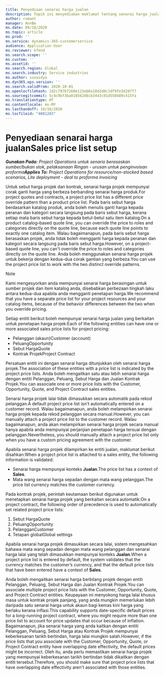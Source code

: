 ```yaml
---
title: Penyediaan senarai harga jualan
description: Topik ini menyediakan maklumat tentang senarai harga jualan untuk penetapan harga projek.
author: rumant
manager: AnnBe
ms.date: 09/18/2020
ms.topic: article
ms.prod: ''
ms.service: dynamics-365-customerservice
audience: Application User
ms.reviewer: kfend
ms.search.scope: ''
ms.custom: ''
ms.assetid: ''
ms.search.region: Global
ms.search.industry: Service industries
ms.author: suvaidya
ms.dyn365.ops.version: ''
ms.search.validFrom: 2020-10-01
ms.openlocfilehash: 1d2c797b72666123eb0a18d2d0c1df9fe3d207f7
ms.sourcegitcommit: 5c4c9bf3ba018562d6cb3443c01d550489c415fa
ms.translationtype: HT
ms.contentlocale: ms-MY
ms.lasthandoff: 10/16/2020
ms.locfileid: "4081283"
---
```

# <a name="sales-price-list-setup"></a><span data-ttu-id="7867a-103">Penyediaan senarai harga jualan</span><span class="sxs-lookup"><span data-stu-id="7867a-103">Sales price list setup</span></span>

<span data-ttu-id="7867a-104">_**Gunakan Pada:** Project Operations untuk senario berasaskan sumber/bukan stok, pelaksanaan Ringan - urusan untuk penginvoisan proforma_</span><span class="sxs-lookup"><span data-stu-id="7867a-104">_**Applies To:** Project Operations for resource/non-stocked based scenarios, Lite deployment - deal to proforma invoicing_</span></span>

<span data-ttu-id="7867a-105">Untuk sebut harga projek dan kontrak, senarai harga projek mempunyai corak ganti harga yang berbeza berbanding senarai harga produk.</span><span class="sxs-lookup"><span data-stu-id="7867a-105">For project quotes and contracts, a project price list has a different price override pattern than a product price list.</span></span> <span data-ttu-id="7867a-106">Pada baris sebut harga berdasarkan katalog produk, anda boleh menulis ganti harga kepada peranan dan kategori secara langsung pada baris sebut harga, kerana setiap mata baris sebut harga kepada betul-betul satu item katalog.</span><span class="sxs-lookup"><span data-stu-id="7867a-106">On a product catalog–based quote line, you can override the price to roles and categories directly on the quote line, because each quote line points to exactly one catalog item.</span></span> <span data-ttu-id="7867a-107">Walau bagaimanapun, pada baris sebut harga berasaskan projek, anda tidak boleh mengganti harga kepada peranan dan kategori secara langsung pada baris sebut harga.</span><span class="sxs-lookup"><span data-stu-id="7867a-107">However, on a project-based quote line, you can't override the price to roles and categories directly on the quote line.</span></span> <span data-ttu-id="7867a-108">Anda boleh menggunakan senarai harga projek untuk bekerja dengan kedua-dua corak gantian yang berbeza.</span><span class="sxs-lookup"><span data-stu-id="7867a-108">You can use the project price list to work with the two distinct override patterns.</span></span>

> [!NOTE]
> <span data-ttu-id="7867a-109">Kami mengesyorkan anda mempunyai senarai harga berasingan untuk sumber projek dan item katalog anda, disebabkan perbezaan tingkah laku antara kedua-dua apabila anda mengganti penetapan harga.</span><span class="sxs-lookup"><span data-stu-id="7867a-109">We recommend that you have a separate price list for your project resources and your catalog items, because of the behavior differences between the two when you override pricing.</span></span>

<span data-ttu-id="7867a-110">Setiap entiti berikut boleh mempunyai senarai harga jualan yang berkaitan untuk penetapan harga projek:</span><span class="sxs-lookup"><span data-stu-id="7867a-110">Each of the following entities can have one or more associated sales price lists for project pricing:</span></span>

- <span data-ttu-id="7867a-111">Pelanggan (akaun)</span><span class="sxs-lookup"><span data-stu-id="7867a-111">Customer (account)</span></span> 
- <span data-ttu-id="7867a-112">Peluang</span><span class="sxs-lookup"><span data-stu-id="7867a-112">Opportunity</span></span> 
- <span data-ttu-id="7867a-113">Sebut Harga</span><span class="sxs-lookup"><span data-stu-id="7867a-113">Quote</span></span> 
- <span data-ttu-id="7867a-114">Kontrak Projek</span><span class="sxs-lookup"><span data-stu-id="7867a-114">Project Contract</span></span>

<span data-ttu-id="7867a-115">Persatuan entiti ini dengan senarai harga ditunjukkan oleh senarai harga projek.</span><span class="sxs-lookup"><span data-stu-id="7867a-115">The association of these entities with a price list is indicated by the project price lists.</span></span> <span data-ttu-id="7867a-116">Anda boleh mengaitkan satu atau lebih senarai harga dengan entiti Pelanggan, Peluang, Sebut Harga dan Jualan Kontrak Projek.</span><span class="sxs-lookup"><span data-stu-id="7867a-116">You can associate one or more price lists with the Customer, Opportunity, Quote, and Project Contract sales entities.</span></span>

<span data-ttu-id="7867a-117">Senarai harga projek lalai tidak dimasukkan secara automatik pada rekod pelanggan.</span><span class="sxs-lookup"><span data-stu-id="7867a-117">A default project price list isn't automatically entered on a customer record.</span></span> <span data-ttu-id="7867a-118">Walau bagaimanapun, anda boleh melampirkan senarai harga projek kepada rekod pelanggan secara manual.</span><span class="sxs-lookup"><span data-stu-id="7867a-118">However, you can manually attach a project price list to the customer record.</span></span> <span data-ttu-id="7867a-119">Walau bagaimanapun, anda akan melampirkan senarai harga projek secara manual hanya apabila anda mempunyai perjanjian penetapan harga tersuai dengan pelanggan.</span><span class="sxs-lookup"><span data-stu-id="7867a-119">Nevertheless, you should manually attach a project price list only when you have a custom pricing agreement with the customer.</span></span> 

<span data-ttu-id="7867a-120">Apabila senarai harga projek dilampirkan ke entiti jualan, maklumat berikut disahkan:</span><span class="sxs-lookup"><span data-stu-id="7867a-120">When a project price list is attached to a sales entity, the following information is validated:</span></span>

- <span data-ttu-id="7867a-121">Senarai harga mempunyai konteks **Jualan**.</span><span class="sxs-lookup"><span data-stu-id="7867a-121">The price list has a context of **Sales**.</span></span> 
- <span data-ttu-id="7867a-122">Mata wang senarai harga sepadan dengan mata wang pelanggan.</span><span class="sxs-lookup"><span data-stu-id="7867a-122">The price list currency matches the customer currency.</span></span> 

<span data-ttu-id="7867a-123">Pada kontrak projek, perintah keutamaan berikut digunakan untuk menetapkan senarai harga projek yang berkaitan secara automatik:</span><span class="sxs-lookup"><span data-stu-id="7867a-123">On a project contract, the following order of precedence is used to automatically set related project price lists:</span></span>

1. <span data-ttu-id="7867a-124">Sebut Harga</span><span class="sxs-lookup"><span data-stu-id="7867a-124">Quote</span></span>
2. <span data-ttu-id="7867a-125">Peluang</span><span class="sxs-lookup"><span data-stu-id="7867a-125">Opportunity</span></span>
3. <span data-ttu-id="7867a-126">Pelanggan</span><span class="sxs-lookup"><span data-stu-id="7867a-126">Customer</span></span> 
4. <span data-ttu-id="7867a-127">Tetapan global</span><span class="sxs-lookup"><span data-stu-id="7867a-127">Global settings</span></span> 

<span data-ttu-id="7867a-128">Apabila senarai harga projek dimasukkan secara lalai, sistem mengesahkan bahawa mata wang sepadan dengan mata wang pelanggan dan senarai harga lalai yang telah dimasukkan mempunyai konteks **Jualan**.</span><span class="sxs-lookup"><span data-stu-id="7867a-128">When a project price list is entered by default, the system validates that the currency matches the customer’s currency, and that the default price lists that have been entered have a context of **Sales**.</span></span>

<span data-ttu-id="7867a-129">Anda boleh mengaitkan senarai harga berbilang projek dengan entiti Pelanggan, Peluang, Sebut Harga dan Jualan Kontrak Projek.</span><span class="sxs-lookup"><span data-stu-id="7867a-129">You can associate multiple project price lists with the Customer, Opportunity, Quote, and Project Contract entities.</span></span> <span data-ttu-id="7867a-130">Keupayaan ini menyokong harga lalai khusus masa untuk kontrak projek panjang, yang anda mungkin memerlukan lebih daripada satu senarai harga untuk akaun bagi kemas kini harga yang berlaku kerana inflasi.</span><span class="sxs-lookup"><span data-stu-id="7867a-130">This capability supports date-specific default prices for a long-running project contract, where you might require more than one price list to account for price updates that occur because of inflation.</span></span> <span data-ttu-id="7867a-131">Bagaimanapun, jika senarai harga yang anda kaitkan dengan entiti Pelanggan, Peluang, Sebut Harga atau Kontrak Projek mempunyai keberkesanan tarikh bertindan, harga lalai mungkin salah.</span><span class="sxs-lookup"><span data-stu-id="7867a-131">However, if the price lists that you associate with the Customer, Opportunity, Quote, or Project Contract entity have overlapping date effectivity, the default prices might be incorrect.</span></span> <span data-ttu-id="7867a-132">Oleh itu, anda perlu memastikan senarai harga projek yang mempunyai keberkesanan tarikh bertindan tidak dikaitkan dengan entiti tersebut.</span><span class="sxs-lookup"><span data-stu-id="7867a-132">Therefore, you should make sure that project price lists that have overlapping date effectivity aren't associated with those entities.</span></span>
